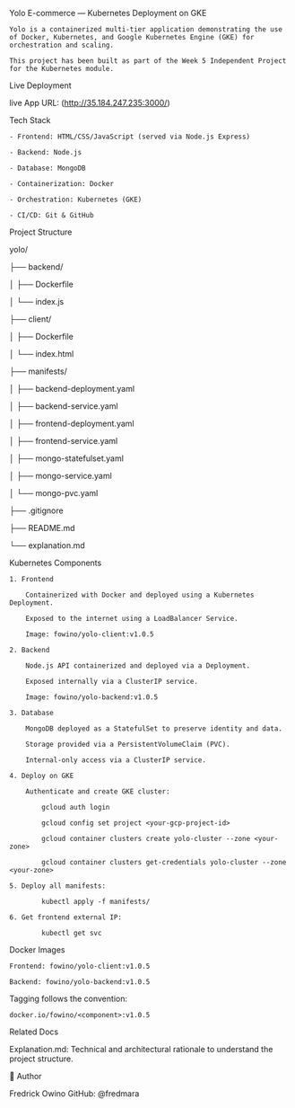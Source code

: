Yolo E-commerce — Kubernetes Deployment on GKE

    Yolo is a containerized multi-tier application demonstrating the use of Docker, Kubernetes, and Google Kubernetes Engine (GKE) for orchestration and scaling. 
    
    This project has been built as part of the Week 5 Independent Project for the Kubernetes module.

Live Deployment

live App URL: (http://35.184.247.235:3000/)

Tech Stack

    - Frontend: HTML/CSS/JavaScript (served via Node.js Express)

    - Backend: Node.js

    - Database: MongoDB

    - Containerization: Docker

    - Orchestration: Kubernetes (GKE)

    - CI/CD: Git & GitHub

Project Structure

yolo/

├── backend/

│   ├── Dockerfile

│   └── index.js

├── client/

│   ├── Dockerfile

│   └── index.html

├── manifests/

│   ├── backend-deployment.yaml

│   ├── backend-service.yaml

│   ├── frontend-deployment.yaml

│   ├── frontend-service.yaml

│   ├── mongo-statefulset.yaml

│   ├── mongo-service.yaml

│   └── mongo-pvc.yaml

├── .gitignore

├── README.md

└── explanation.md

Kubernetes Components

    1. Frontend

        Containerized with Docker and deployed using a Kubernetes Deployment.

        Exposed to the internet using a LoadBalancer Service.

        Image: fowino/yolo-client:v1.0.5

    2. Backend

        Node.js API containerized and deployed via a Deployment.

        Exposed internally via a ClusterIP service.

        Image: fowino/yolo-backend:v1.0.5

    3. Database

        MongoDB deployed as a StatefulSet to preserve identity and data.

        Storage provided via a PersistentVolumeClaim (PVC).

        Internal-only access via a ClusterIP service.

    4. Deploy on GKE

        Authenticate and create GKE cluster:

            gcloud auth login

            gcloud config set project <your-gcp-project-id>

            gcloud container clusters create yolo-cluster --zone <your-zone>

            gcloud container clusters get-credentials yolo-cluster --zone <your-zone>

    5. Deploy all manifests:

            kubectl apply -f manifests/

    6. Get frontend external IP:

            kubectl get svc

Docker Images

    Frontend: fowino/yolo-client:v1.0.5

    Backend: fowino/yolo-backend:v1.0.5

Tagging follows the convention:
    
    docker.io/fowino/<component>:v1.0.5

Related Docs

Explanation.md: Technical and architectural rationale to understand the project structure.


👤 Author

Fredrick Owino
GitHub: @fredmara